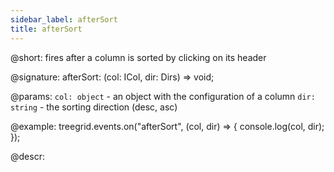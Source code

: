 ```yaml
---
sidebar_label: afterSort
title: afterSort
---   
```


@short: fires after a column is sorted by clicking on its header

@signature: afterSort: (col: ICol, dir: Dirs) => void;

@params:
`col: object` - an object with the configuration of a column
`dir: string` - the sorting direction (desc, asc)

@example:
treegrid.events.on("afterSort", (col, dir) => {
	console.log(col, dir);
});

@descr:

[comment]: # (@relatedapi: treegrid/api/treegrid_beforesort_event.md)

[comment]: # (@changelog: added in v7.1)
